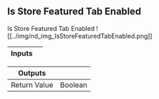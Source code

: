 ## Is Store Featured Tab Enabled
Is Store Featured Tab Enabled
![[../img/nd_img_IsStoreFeaturedTabEnabled.png]]

|Inputs||
|--|--|

|Outputs||
|--|--|
| Return Value | Boolean |
